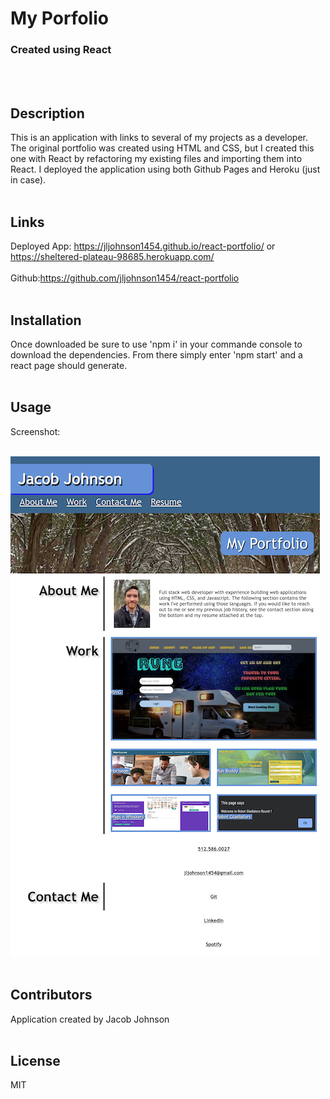 # My Porfolio
### Created using React
<br>
<br>

## Description
This is an application with links to several of my projects as a developer. The original portfolio was created using HTML and CSS, but I created this one with React by refactoring my existing files and importing them into React. I deployed the application using both Github Pages and Heroku (just in case).
<br>
<br>

## Links
Deployed App: https://jljohnson1454.github.io/react-portfolio/ or https://sheltered-plateau-98685.herokuapp.com/
<br>
<br>
Github:https://github.com/jljohnson1454/react-portfolio
<br>
<br>

## Installation
Once downloaded be sure to use 'npm i' in your commande console to download the dependencies. From there simply enter 'npm start' and a react page should generate.
<br>
<br>

## Usage
Screenshot:
<br>
<br>

![Screenshot](./src/assets/images/screenshot.png)
<br>
<br>

## Contributors
Application created by Jacob Johnson
<br>
<br>

## License
MIT